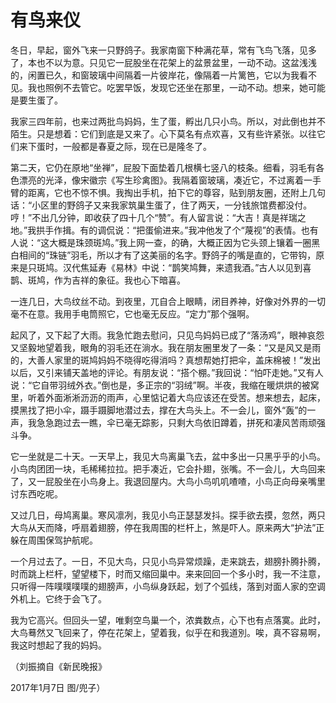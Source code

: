 # 有鸟来仪

冬日，早起，窗外飞来一只野鸽子。我家南窗下种满花草，常有飞鸟飞落，见多了，本也不以为意。只见它一屁股坐在花架上的盆景盆里，一动不动。这盆浅浅的，闲置已久，和窗玻璃中间隔着一片彼岸花，像隔着一片篱笆，它以为我看不见。我也照例不去管它。吃罢早饭，发现它还坐在那里，一动不动。想来，她可能是要生蛋了。 

我家三四年前，也来过两批鸟妈妈，生了蛋，孵出几只小鸟。所以，对此倒也并不陌生。只是想着：它们到底是又来了。心下莫名有点欢喜，又有些许紧张。以往它们来下蛋时，一般都是春夏之际，现在已是隆冬了。 

第二天，它仍在原地“坐禅”，屁股下面垫着几根横七竖八的枝条。细看，羽毛有各色漂亮的光泽，像宋徽宗《写生珍禽图》。我隔着窗玻璃，凑近它，不过离着一手臂的距离，它也不惊不惧。我掏出手机，拍下它的尊容，贴到朋友圈，还附上几句话：“小区里的野鸽子又来我家筑巢生蛋了，住了两天，一分钱旅馆费都没付。哼！”不出几分钟，即收获了四十几个“赞”。有人留言说：“大吉！真是祥瑞之地。”我拱手作揖。有的调侃说：“把蛋偷进来。”我冲他发了个“蔑视”的表情。也有人说：“这大概是珠颈斑鸠。”我上网一查，的确，大概正因为它头颈上镶着一圈黑白相间的“珠链”羽毛，所以才有了这美丽的名字。野鸽子的嘴是直的，它带钩，原来是只斑鸠。汉代焦延寿《易林》中说：“鹊笑鸠舞，来遗我酒。”古人以见到喜鹊、斑鸠，作为吉祥的象征。我也心下暗喜。 

一连几日，大鸟纹丝不动。到夜里，兀自合上眼睛，闭目养神，好像对外界的一切毫不在意。我用手电筒照它，它也毫无反应。“定力”那个强啊。 

起风了，又下起了大雨。我急忙跑去慰问，只见鸟妈妈已成了“落汤鸡”，眼神哀怨又坚毅地望着我，眼角的羽毛还在淌水。我在朋友圈里发了一条：“又是风又是雨的，大善人家里的斑鸠妈妈不晓得吃得消吗？真想帮她打把伞，盖床棉被！”发出以后，又引来铺天盖地的评论。有朋友说：“搭个棚。”我回说：“怕吓走她。”又有人说：“它自带羽绒外衣。”倒也是，多正宗的“羽绒”啊。半夜，我缩在暖烘烘的被窝里，听着外面淅淅沥沥的雨声，心里惦记着大鸟应该还在受苦。想来想去，起床，摸黑找了把小伞，蹑手蹑脚地潜过去，撑在大鸟头上。不一会儿，窗外“轰”的一声，我急急跑过去一瞧，伞已毫无踪影，只剩大鸟依旧蹲着，拼死和凄风苦雨顽强斗争。 

它一坐就是二十天。一天早上，我见大鸟离巢飞去，盆中多出一只黑乎乎的小鸟。小鸟肉团团一块，毛稀稀拉拉。把手凑近，它会扑翅，张嘴。不一会儿，大鸟回来了，又一屁股坐在小鸟身上。我退回屋内。大鸟小鸟叽叽喳喳，小鸟正向母亲嘴里讨东西吃呢。 

又过几日，母鸠离巢。寒风凛冽，我见小鸟正瑟瑟发抖。探手欲去摸，忽然，两只大鸟从天而降，呼扇着翅膀，停在我周围的栏杆上，煞是吓人。原来两大“护法”正躲在周围保驾护航呢。 

一个月过去了。一日，不见大鸟，只见小鸟异常烦躁，走来跳去，翅膀扑腾扑腾，时而跳上栏杆，望望楼下，时而又缩回巢中。来来回回一个多小时，我一不注意，只听得一阵噗噗噗噗的翅膀声，小鸟纵身跃起，划了个弧线，落到对面人家的空调外机上。它终于会飞了。 

我为它高兴。但回头一望，唯剩空鸟巢一个，浓粪数点，心下也有点落寞。此时，大鸟蓦然又飞回来了，停在花架上，望着我，似乎在和我道別。唉，真不容易啊，我这时想起了我的妈妈。 

（刘振摘自《新民晚报》 

2017年1月7日 图/兜子）